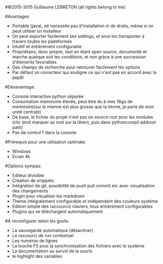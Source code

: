#©2015-3015 Guillaume LEBRETON (all rights belong to me)

#Avantages:
- Portable (java), ne necessite pas d'installation ni de droits, même si on peut utiliser un installeur
- On peut exporter facilement ses settings, et ainsi les transporter à travers toutes les plateformes
- Intuitif et entièrement configurable
- Propriétaire, donc propre, tout en étant open source, documenté et marche quelque soit les conditions, et non gràce
 à une succession d'éléments favorables
- Des champs de recherche pour retrouver facilement les options
- Par défaut un correcteur qui souligne ce qui n'est pas en accord avec la pep8!

#Désavantage:
- Console interactive python séparée
- Consomation memmoire élevée, peut être du à mes 16go de memmoire(oui la mienne est plus grosse que la tienne, je parle
de mon unité centrale)
- De base, le fichier du projet n'est pas en source root pour les modules
(clic droit marquer as root sur la direct, puis dans pythoncompil addroot path)
- Pas de control f dans la console

#Prérequis pour une utilisation optimale:
- Windows
- Ecran 4k


#Options sympas:
- Editeur divisible
- Création de snippets
- Intégration de git, possibilité de push pull commit etc avec visualisation des changements
- Plugin pour visualiser les markdown
- Thème intégralement configurable et indépendant des couleurs système
- Edition simple des raccourcis claviers, tous entièrement configurables
- Plugins qui se téléchargent automatiquement

#A reconfigurer selon les gouts:
- La sauvegarde automatique (désactiver)
- Le raccourci de run contextuel
- Les numéros de lignes
- La touche F5 pour la synchronisation des fichiers avec le système
- La documentation au survol de la souris
- le highlight des variables